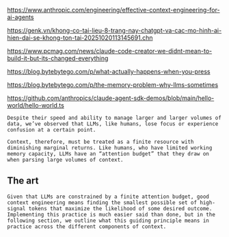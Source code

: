 
https://www.anthropic.com/engineering/effective-context-engineering-for-ai-agents

https://genk.vn/khong-co-tai-lieu-8-trang-nay-chatgpt-va-cac-mo-hinh-ai-hien-dai-se-khong-ton-tai-20251020113145691.chn

https://www.pcmag.com/news/claude-code-creator-we-didnt-mean-to-build-it-but-its-changed-everything

https://blog.bytebytego.com/p/what-actually-happens-when-you-press

https://blog.bytebytego.com/p/the-memory-problem-why-llms-sometimes

https://github.com/anthropics/claude-agent-sdk-demos/blob/main/hello-world/hello-world.ts

```
Despite their speed and ability to manage larger and larger volumes of data, we’ve observed that LLMs, like humans, lose focus or experience confusion at a certain point.
```

```
Context, therefore, must be treated as a finite resource with diminishing marginal returns. Like humans, who have limited working memory capacity, LLMs have an “attention budget” that they draw on when parsing large volumes of context.
```

## The art
```
Given that LLMs are constrained by a finite attention budget, good context engineering means finding the smallest possible set of high-signal tokens that maximize the likelihood of some desired outcome. Implementing this practice is much easier said than done, but in the following section, we outline what this guiding principle means in practice across the different components of context.
```
